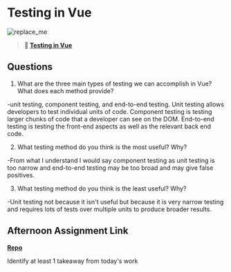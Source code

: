 # Testing in Vue

![replace_me](https://codeworks.blob.core.windows.net/public/assets/img/illustrations/placeholder.svg)

> **📖 [Testing in Vue](https://codeworksacademy.com/fs-student-guide/resources/wk8-9/04-Vue-Testing)**

## Questions

1. What are the three main types of testing we can accomplish in Vue? What does each method provide?

-unit testing, component testing, and end-to-end testing. Unit testing allows developers to test individual units of code. Component testing is testing larger chunks of code that a developer can see on the DOM. End-to-end testing is testing the front-end aspects as well as the relevant back end code.

2. What testing method do you think is the most useful? Why?

-From what I understand I would say component testing as unit testing is too narrow and end-to-end testing may be too broad and may give false positives. 

3. What testing method do you think is the least useful? Why?

-Unit testing not because it isn't useful but because it is very narrow testing and requires lots of tests over multiple units to produce broader results.

## Afternoon Assignment Link

**[Repo](none)**

Identify at least 1 takeaway from today's work
